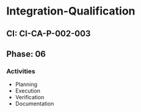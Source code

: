 # Integration-Qualification

## CI: CI-CA-P-002-003
## Phase: 06

### Activities
- Planning
- Execution
- Verification
- Documentation
